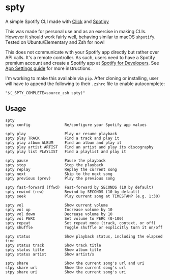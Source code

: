 
# spty
A simple Spotify CLI made with [Click](https://click.palletsprojects.com/en/7.x/) and [Spotipy](https://github.com/plamere/spotipy)

This was made for personal use and as an exercise in making CLIs. However it should work fairly well, behaving similar to macOS `shpotify`. Tested on Ubuntu/Elementary and Zsh for now!

This does not communicate with your Spotify app directly but rather over API calls. It's a remote controller. As such, users need to have a Spotify premium account and create a Spotify app at [Spotify for Developers](https://developer.spotify.com/dashboard/). See [App Settings guide](https://developer.spotify.com/documentation/general/guides/app-settings/) for more instructions.

I'm working to make this available via `pip`. After cloning or installing, user will have to append the following to their `.zshrc` file to enable autocomplete:
```
"$(_SPTY_COMPLETE=source_zsh spty)"
```
## Usage
```
spty                      
spty config               Re/configure your Spotify app values

spty play                 Play or resume playback
spty play TRACK           Find a track and play it
spty play album ALBUM     Find an album and play it
spty play artist ARTIST   Find an artist and play its discography
spty play list PLAYLIST   Find a playlist and play it

spty pause                Pause the playback
spty stop                 Stop the playback
spty replay               Replay the current song
spty next                 Skip to the next song
spty previous (prev)      Play the previous song

spty fast-forward (ffwd)  Fast-forward by SECONDS (10 by default)
spty rewind (rew)         Rewind by SECONDS (10 by default)
spty seek                 Play current song at TIMESTAMP (e.g. 1:30)

spty vol                  Show current volume
spty vol up               Increase volume by 10
spty vol down             Decrease volume by 10
spty vol PERC             Set volume to PERC (0-100)
spty repeat               Set repeat mode (track, context, or off)
spty shuffle              Toggle shuffle or explicitly turn it on/off

spty status               Show playback status, including the elapsed time
spty status track         Show track title
spty status title         Show album title
spty status artist        Show artist/s

spty share                Show the current song's url and uri
stpy share url            Show the current song's url
stpy share uri            Show the current song's uri
```
